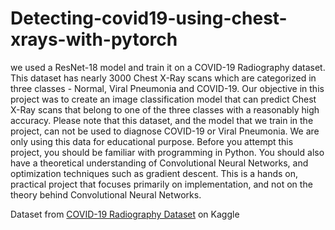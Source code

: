 # Detecting-covid19-using-chest-xrays-with-pytorch
we used a ResNet-18 model and train it on a COVID-19 Radiography dataset. This dataset has nearly 3000 Chest X-Ray scans which are categorized in three classes - Normal, Viral Pneumonia and COVID-19. Our objective in this project was to create an image classification model that can predict Chest X-Ray scans that belong to one of the three classes with a reasonably high accuracy. Please note that this dataset, and the model that we train in the project, can not be used to diagnose COVID-19 or Viral Pneumonia. We are only using this data for educational purpose. Before you attempt this project, you should be familiar with programming in Python. You should also have a theoretical understanding of Convolutional Neural Networks, and optimization techniques such as gradient descent. This is a hands on, practical project that focuses primarily on implementation, and not on the theory behind Convolutional Neural Networks.

Dataset from [COVID-19 Radiography Dataset](https://www.kaggle.com/tawsifurrahman/covid19-radiography-database) on Kaggle
